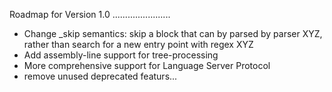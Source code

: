 Roadmap for Version 1.0
.......................

- Change _skip semantics: skip a block that can by parsed by parser XYZ,
  rather than search for a new entry point with regex XYZ 
- Add assembly-line support for tree-processing
- More comprehensive support for Language Server Protocol
- remove unused deprecated featurs...
